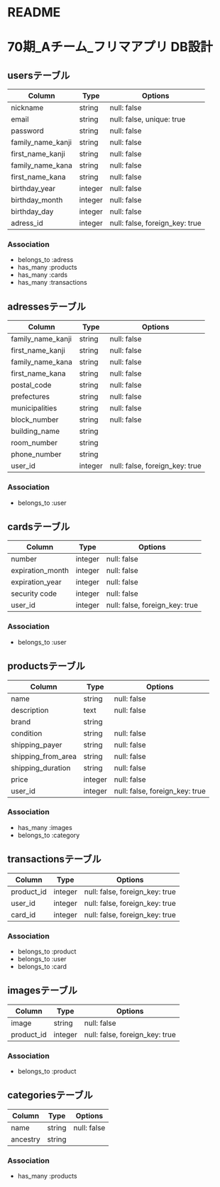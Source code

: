 # README

# 70期_Aチーム_フリマアプリ DB設計
## usersテーブル
|Column|Type|Options|
|------|----|-------|
|nickname|string|null: false|
|email|string|null: false, unique: true|
|password|string|null: false|
|family_name_kanji|string|null: false|
|first_name_kanji|string|null: false|
|family_name_kana|string|null: false|
|first_name_kana|string|null: false|
|birthday_year|integer|null: false|
|birthday_month|integer|null: false|
|birthday_day|integer|null: false|
|adress_id|integer|null: false, foreign_key: true|
### Association
- belongs_to :adress
- has_many :products
- has_many :cards
- has_many :transactions

## adressesテーブル
|Column|Type|Options|
|------|----|-------|
|family_name_kanji|string|null: false|
|first_name_kanji|string|null: false|
|family_name_kana|string|null: false|
|first_name_kana|string|null: false|
|postal_code|string|null: false|
|prefectures|string|null: false|
|municipalities|string|null: false|
|block_number|string|null: false|
|building_name|string||
|room_number|string||
|phone_number|string||
|user_id|integer|null: false, foreign_key: true|
### Association
- belongs_to :user

## cardsテーブル
|Column|Type|Options|
|------|----|-------|
|number|integer|null: false|
|expiration_month|integer|null: false|
|expiration_year|integer|null: false|
|security code|integer|null: false|
|user_id|integer|null: false, foreign_key: true|
### Association
- belongs_to :user

## productsテーブル
|Column|Type|Options|
|------|----|-------|
|name|string|null: false|
|description|text|null: false|
|brand|string||
|condition|string|null: false|
|shipping_payer|string|null: false|
|shipping_from_area|string|null: false|
|shipping_duration|string|null: false|
|price|integer|null: false|
|user_id|integer|null: false, foreign_key: true|
### Association
- has_many :images
- belongs_to :category

## transactionsテーブル
|Column|Type|Options|
|------|----|-------|
|product_id|integer|null: false, foreign_key: true|
|user_id|integer|null: false, foreign_key: true|
|card_id|integer|null: false, foreign_key: true|
### Association
- belongs_to :product
- belongs_to :user
- belongs_to :card

## imagesテーブル
|Column|Type|Options|
|------|----|-------|
|image|string|null: false|
|product_id|integer|null: false, foreign_key: true|
### Association
- belongs_to :product

## categoriesテーブル
|Column|Type|Options|
|------|----|-------|
|name|string|null: false|
|ancestry|string||
### Association
- has_many :products
